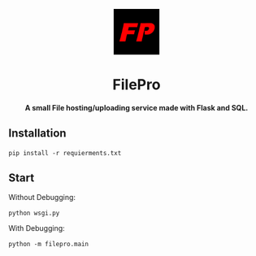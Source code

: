 
<p align=center>
<img src="https://github.com/Kanexxy/FilePro/blob/main/filepro/static/images/filepro_logo.png" height="90px">
</p>
<h1 align=center>FilePro</h1>

<h4 align=center>A small File hosting/uploading service made with Flask and SQL.</h4>


## Installation

```shell
pip install -r requierments.txt
```

## Start

Without Debugging:
```
python wsgi.py
```

With Debugging:
```
python -m filepro.main
```
